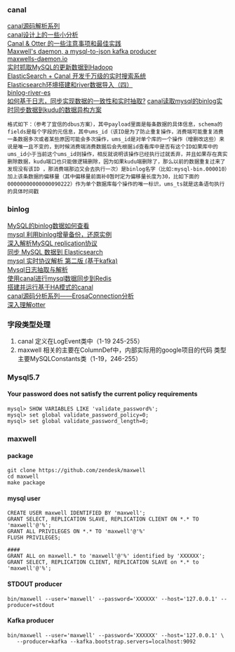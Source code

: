 ### canal
[canal源码解析系列](http://kaimingwan.com/category/canal)   
[canal设计上的一些小分析](http://www.kaimingwan.com/post/canal/canalshe-ji-shang-de-xie-xiao-fen-xi?utm_source=tuicool&utm_medium=referral)   
[Canal & Otter 的一些注意事项和最佳实践](https://my.oschina.net/dxqr/blog/524795)   
[Maxwell's daemon, a mysql-to-json kafka producer](https://github.com/zendesk/maxwell)   
[maxwells-daemon.io](http://maxwells-daemon.io/)   
[实时抓取MySQL的更新数据到Hadoop](http://bigdatadecode.club/%E5%AE%9E%E6%97%B6%E6%8A%93%E5%8F%96MySQL%E7%9A%84%E6%9B%B4%E6%96%B0%E6%95%B0%E6%8D%AE%E5%88%B0Hadoop.html)   
[ElasticSearch + Canal 开发千万级的实时搜索系统](http://www.cnblogs.com/chanshuyi/p/6669006.html)   
[Elasticsearch环境搭建和river数据导入（四）](http://xargin.com/elasticsearchhuan-jing-da-jian-he-rivershu-ju-dao-ru-si/)   
[binlog-river-es](https://github.com/cch123/binlog-river-es/blob/master/binlog_ops.go)   
[如何基于日志，同步实现数据的一致性和实时抽取?](http://weibo.com/ttarticle/p/show?id=2309351002704055141002156936)
[canal读取mysql的binlog实时同步数据到kudu的数据异构方案 ](https://blog.csdn.net/qq_20641565/article/details/79193642) 

```
格式如下：（参考了宜信的dbus方案），其中payload里面是每条数据的具体信息，schema的fields是每个字段的元信息，其中ums_id（该ID是为了防止重复操作，消费端可能重复消费一条数据多次或者某些原因可能会多次操作，ums_id是对单个库的一个操作（增删改这些）来说是唯一且不变的，到时候消费端消费数据后会先根据id查看库中是否有这个ID如果库中的ums_id小于当前这个ums_id则操作，相反就说明该操作已经执行过就丢弃，并且如果存在真实删除数据，kudu端口也只能做逻辑删除，因为如果kudu端删除了，那么以前的数据重复过来了发现没有该ID ，那消费端那边又会去执行一次）是binlog名字（比如:mysql-bin.000010）加上该条数据的偏移量（其中偏移量前面补0暂时定为偏移量长度为30，比如下面的00000000000000090222）作为单个数据库每个操作的唯一标识，ums_ts就是这条语句执行的具体时间戳
```

### binlog

[MySQL的binlog数据如何查看](http://blog.chinaunix.net/uid-16844903-id-3896711.html)   
[mysql 利用binlog增量备份，还原实例](http://blog.51yip.com/mysql/1042.html)   
[深入解析MySQL replication协议](http://siddontang.com/2015/02/02/mysql-replication-protocol/)   
[同步 MySQL 数据到 Elasticsearch](http://www.jianshu.com/p/96c7858b580f)   
[mysql 实时协议解析 第二版 (基于kafka)](http://blog.csdn.net/hackerwin7/article/details/42713271)   
[Mysql日志抽取与解析](http://blog.csdn.net/hackerwin7/article/details/39896173)   
[使用canal进行mysql数据同步到Redis](http://blog.csdn.net/tb3039450/article/details/53928351)   
[搭建并运行基于HA模式的canal](http://blog.csdn.net/hackerwin7/article/details/38044327)   
[canal源码分析系列——ErosaConnection分析](https://my.oschina.net/ywbrj042/blog/646389)   
[深入理解otter](https://wenku.baidu.com/view/930a5723227916888586d70b.html)


###  字段类型处理

1. canal 定义在LogEvent类中（1-19 245-255）
2. maxwell  相关的主要在ColumnDef中，内部实际用的google项目的代码 类型主要MySQLConstants类（1-19，246-255）

### Mysql5.7

#### Your password does not satisfy the current policy requirements

```
mysql> SHOW VARIABLES LIKE 'validate_password%';
mysql> set global validate_password_policy=0;
mysql> set global validate_password_length=0;
```

### maxwell

#### package
 
```
git clone https://github.com/zendesk/maxwell
cd maxwell
make package
```
#### mysql user 

```
CREATE USER maxwell IDENTIFIED BY 'maxwell';
GRANT SELECT, REPLICATION SLAVE, REPLICATION CLIENT ON *.* TO 'maxwell'@'%';
GRANT ALL PRIVILEGES ON *.* TO 'maxwell'@'%'      
FLUSH PRIVILEGES;

####
GRANT ALL on maxwell.* to 'maxwell'@'%' identified by 'XXXXXX';
GRANT SELECT, REPLICATION CLIENT, REPLICATION SLAVE on *.* to 'maxwell'@'%';
```
#### STDOUT producer

```
bin/maxwell --user='maxwell' --password='XXXXXX' --host='127.0.0.1' --producer=stdout
```

#### Kafka producer

```
bin/maxwell --user='maxwell' --password='XXXXXX' --host='127.0.0.1' \
   --producer=kafka --kafka.bootstrap.servers=localhost:9092
```


